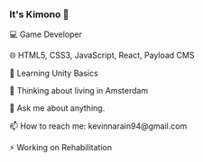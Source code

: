 ### It's Kimono 👋

💻  Game Developer
<p>
🌐  HTML5, CSS3, JavaScript, React, Payload CMS
<p>
<p>
🌱 Learning Unity Basics
<p>
🤔 Thinking about living in Amsterdam
<p>
💬 Ask me about anything.
<p>
📫 How to reach me: kevinnarain94@gmail.com
<p>
⚡ Working on Rehabilitation
